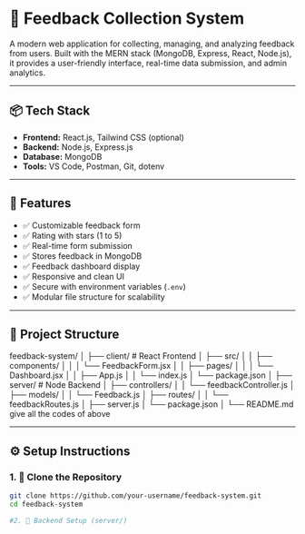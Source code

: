 # 📝 Feedback Collection System

A modern web application for collecting, managing, and analyzing feedback from users. Built with the MERN stack (MongoDB, Express, React, Node.js), it provides a user-friendly interface, real-time data submission, and admin analytics.

---

## 📦 Tech Stack

- **Frontend:** React.js, Tailwind CSS (optional)
- **Backend:** Node.js, Express.js
- **Database:** MongoDB
- **Tools:** VS Code, Postman, Git, dotenv

---

## 🚀 Features

- ✅ Customizable feedback form
- ✅ Rating with stars (1 to 5)
- ✅ Real-time form submission
- ✅ Stores feedback in MongoDB
- ✅ Feedback dashboard display
- ✅ Responsive and clean UI
- ✅ Secure with environment variables (`.env`)
- ✅ Modular file structure for scalability

---

## 📁 Project Structure
feedback-system/
│
├── client/                   # React Frontend
│   ├── src/
│   │   ├── components/
│   │   │   └── FeedbackForm.jsx
│   │   ├── pages/
│   │   │   └── Dashboard.jsx
│   │   ├── App.js
│   │   └── index.js
│   └── package.json
│
├── server/                   # Node Backend
│   ├── controllers/
│   │   └── feedbackController.js
│   ├── models/
│   │   └── Feedback.js
│   ├── routes/
│   │   └── feedbackRoutes.js
│   ├── server.js
│   └── package.json
│
└── README.md give all the codes of above


---

## ⚙️ Setup Instructions

### 1. 📁 Clone the Repository

```bash
git clone https://github.com/your-username/feedback-system.git
cd feedback-system

#2. 🔧 Backend Setup (server/)
